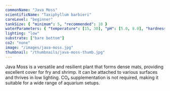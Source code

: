 ```yaml
---
commonName: "Java Moss"
scientificName: "Taxiphyllum barbieri"
careLevel: "beginner"
tankSize: { "minimum": 5, "recommended": 10 }
waterParameters: { "temperature": [15, 30], "pH": [5.0, 8.0], "hardness": [2, 20] }
lighting: "low"
substrate: ["bare bottom"]
co2: "none"
image: "/images/java-moss.jpg"
thumbnail: "/thumbnails/java-moss-thumb.jpg"
---
```

Java Moss is a versatile and resilient plant that forms dense mats, providing excellent cover for fry and shrimp. It can be attached to various surfaces and thrives in low lighting. CO₂ supplementation is not required, making it suitable for a wide range of aquarium setups.
